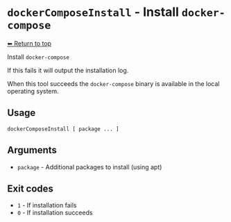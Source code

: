 
# `dockerComposeInstall` - Install `docker-compose`

[⬅ Return to top](index.md)

Install `docker-compose`

If this fails it will output the installation log.

When this tool succeeds the `docker-compose` binary is available in the local operating system.

## Usage

    dockerComposeInstall [ package ... ]

## Arguments

- `package` - Additional packages to install (using apt)

## Exit codes

- `1` - If installation fails
- `0` - If installation succeeds
